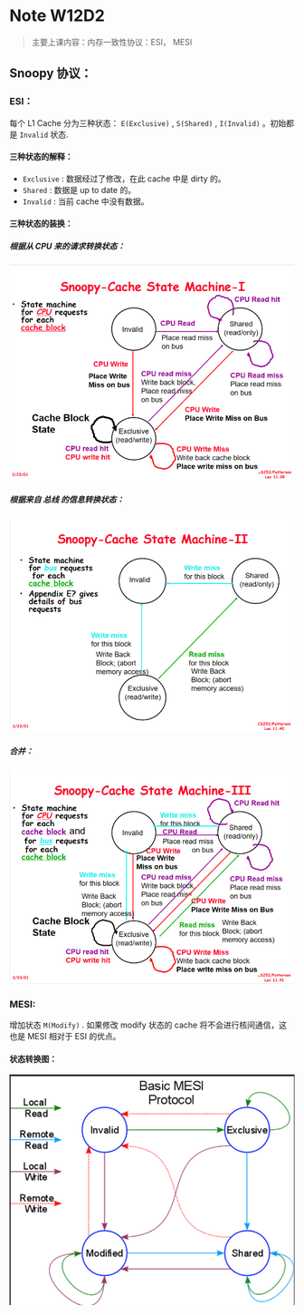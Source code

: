 # Note W12D2

> 主要上课内容：内存一致性协议：ESI， MESI

## Snoopy 协议：

### ESI：

每个 L1 Cache 分为三种状态： `E(Exclusive)` , `S(Shared)` , `I(Invalid)` 。初始都是 `Invalid` 状态.

#### 三种状态的解释：

- `Exclusive` : 数据经过了修改，在此 cache 中是 dirty 的。
- `Shared` : 数据是 up to date 的。
- `Invalid` : 当前 cache 中没有数据。

#### 三种状态的装换：

##### 根据从 CPU 来的请求转换状态：

![](img1.png)

##### 根据来自 总线 的信息转换状态：

![](img2.png)

##### 合并：

![](img3.png)

### MESI:

增加状态 `M(Modify)` . 如果修改 modify 状态的 cache 将不会进行核间通信，这也是 MESI 相对于 ESI 的优点。

#### 状态转换图：

![](img4.png)